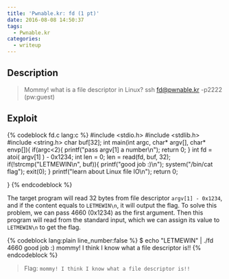 ```yaml
---
title: 'Pwnable.kr: fd (1 pt)'
date: 2016-08-08 14:50:37
tags:
  - Pwnable.kr
categories:
  - writeup
---
```


## Description

> Mommy! what is a file descriptor in Linux?
> ssh fd@pwnable.kr -p2222 (pw:guest)

## Exploit

{% codeblock fd.c lang:c %}
#include <stdio.h>
#include <stdlib.h>
#include <string.h>
char buf[32];
int main(int argc, char* argv[], char* envp[]){
	if(argc<2){
		printf("pass argv[1] a number\n");
		return 0;
	}
	int fd = atoi( argv[1] ) - 0x1234;
	int len = 0;
	len = read(fd, buf, 32);
	if(!strcmp("LETMEWIN\n", buf)){
		printf("good job :)\n");
		system("/bin/cat flag");
		exit(0);
	}
	printf("learn about Linux file IO\n");
	return 0;

}
{% endcodeblock %}

The target program will read 32 bytes from file descriptor `argv[1] - 0x1234`, and if the content equals to `LETMEWIN\n`, it will output the flag. To solve this problem, we can pass 4660 (0x1234) as the first argument. Then this program will read from the standard input, which we can assign its value to `LETMEWIN\n` to get the flag.

{% codeblock lang:plain line_number:false %}
$ echo "LETMEWIN" | ./fd 4660
good job :)
mommy! I think I know what a file descriptor is!!
{% endcodeblock %}

> Flag: `mommy! I think I know what a file descriptor is!!`
